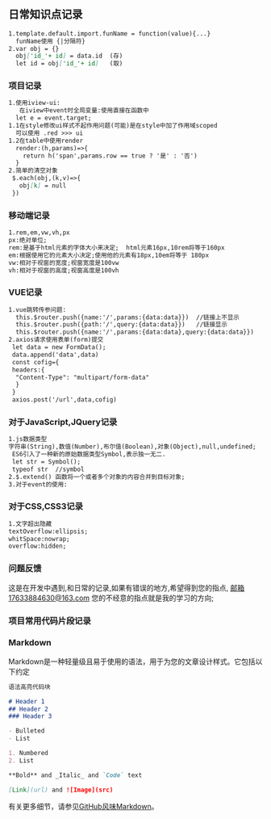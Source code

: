 ## 日常知识点记录
```markdown
1.template.default.import.funName = function(value){...}  
  funName使用 {|分隔符}
2.var obj = {}
  obj['id_'+ id] = data.id	(存)
  let id = obj['id_'+ id]   (取)
```

### 项目记录
```markdown
1.使用iview-ui:
   在iview中event时全局变量:使用直接在函数中
  let e = event.target;
1.1在style修改ui样式不起作用问题(可能)是在style中加了作用域scoped
  可以使用 .red >>> ui 
1.2在table中使用render
  render:(h,params)=>{
    return h('span',params.row == true ? '是' : '否')
  }
2.简单的清空对象
 $.each(obj,(k,v)=>{
   obj[k] = null
 })
```

### 移动端记录
```markdown
1.rem,em,vw,vh,px
px:绝对单位;
rem:是基于html元素的字体大小来决定;	html元素16px,10rem将等于160px
em:根据使用它的元素大小决定;使用他的元素有18px,10em将等于 180px
vw:相对于视窗的宽度;视窗宽度是100vw
vh:相对于视窗的高度;视窗高度是100vh
```

### VUE记录
```markdown
1.vue跳转传参问题:
  this.$router.push({name:'/',params:{data:data}})  //链接上不显示
  this.$router.push({path:'/',query:{data:data}})   //链接显示
  this.$router.push({name:'/',params:{data:data},query:{data:data}})   //链接显示query.data
2.axios请求使用表单(form)提交
 let data = new FormData();
 data.append('data',data)
 const cofig={
 headers:{
  "Content-Type": "multipart/form-data"
  }
 }
 axios.post('/url',data,cofig)
```

### 对于JavaScript,JQuery记录
```markdown
1.js数据类型
字符串(String),数值(Number),布尔值(Boolean),对象(Object),null,undefined;
 ES6引入了一种新的原始数据类型Symbol,表示独一无二.
 let str = Symbol();
 typeof str  //symbol
2.$.extend() 函数将一个或者多个对象的内容合并到目标对象;
3.对于event的使用:

```

### 对于CSS,CSS3记录
```markdown
1.文字超出隐藏
textOverflow:ellipsis;
whitSpace:nowrap;
overflow:hidden;
```

### 问题反馈
这是在开发中遇到,和日常的记录,如果有错误的地方,希望得到您的指点,
邮箱17633884630@163.com
您的不经意的指点就是我的学习的方向;

### 项目常用代码片段记录

### Markdown
Markdown是一种轻量级且易于使用的语法，用于为您的文章设计样式。它包括以下约定
```markdown
语法高亮代码块

# Header 1
## Header 2
### Header 3

- Bulleted
- List

1. Numbered
2. List

**Bold** and _Italic_ and `Code` text

[Link](url) and ![Image](src)
```

有关更多细节，请参见[GitHub风味Markdown](https://guides.github.com/features/mastering-markdown/)。
